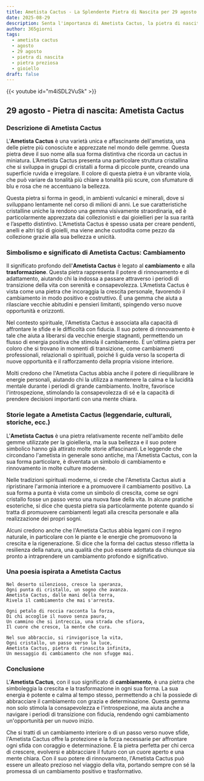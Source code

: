 ```yaml
---
title: Ametista Cactus - La Splendente Pietra di Nascita per 29 agosto
date: 2025-08-29
description: Senta l'importanza di Ametista Cactus, la pietra di nascita di 29 agosto che simboleggia Cambiamento. Lasci che la sua bellezza e il suo significato illuminino la sua giornata.
author: 365giorni
tags:
  - ametista cactus
  - agosto
  - 29 agosto
  - pietra di nascita
  - pietra preziosa
  - gioiello
draft: false
---
```


{{< youtube id="m4iSDL2VuSk" >}}

## 29 agosto - Pietra di nascita: Ametista Cactus

### Descrizione di Ametista Cactus

L'**Ametista Cactus** è una varietà unica e affascinante dell'ametista, una delle pietre più conosciute e apprezzate nel mondo delle gemme. Questa pietra deve il suo nome alla sua forma distintiva che ricorda un cactus in miniatura. L’Ametista Cactus presenta una particolare struttura cristallina che si sviluppa in gruppi di cristalli a forma di piccole punte, creando una superficie ruvida e irregolare. Il colore di questa pietra è un vibrante viola, che può variare da tonalità più chiare a tonalità più scure, con sfumature di blu e rosa che ne accentuano la bellezza.

Questa pietra si forma in geodi, in ambienti vulcanici e minerali, dove si sviluppano lentamente nel corso di milioni di anni. Le sue caratteristiche cristalline uniche la rendono una gemma visivamente straordinaria, ed è particolarmente apprezzata dai collezionisti e dai gioiellieri per la sua rarità e l’aspetto distintivo. L'Ametista Cactus è spesso usata per creare pendenti, anelli e altri tipi di gioielli, ma viene anche custodita come pezzo da collezione grazie alla sua bellezza e unicità.

### Simbolismo e significato di Ametista Cactus: Cambiamento

Il significato profondo dell'**Ametista Cactus** è legato al **cambiamento** e alla **trasformazione**. Questa pietra rappresenta il potere di rinnovamento e di adattamento, aiutando chi la indossa a passare attraverso i periodi di transizione della vita con serenità e consapevolezza. L’Ametista Cactus è vista come una pietra che incoraggia la crescita personale, favorendo il cambiamento in modo positivo e costruttivo. È una gemma che aiuta a rilasciare vecchie abitudini e pensieri limitanti, spingendo verso nuove opportunità e orizzonti.

Nel contesto spirituale, l'Ametista Cactus è associata alla capacità di affrontare le sfide e le difficoltà con fiducia. Il suo potere di rinnovamento è tale che aiuta a liberarsi da vecchie energie stagnanti, permettendo un flusso di energia positiva che stimola il cambiamento. È un'ottima pietra per coloro che si trovano in momenti di transizione, come cambiamenti professionali, relazionali o spirituali, poiché li guida verso la scoperta di nuove opportunità e il rafforzamento della propria visione interiore.

Molti credono che l'Ametista Cactus abbia anche il potere di riequilibrare le energie personali, aiutando chi la utilizza a mantenere la calma e la lucidità mentale durante i periodi di grande cambiamento. Inoltre, favorisce l'introspezione, stimolando la consapevolezza di sé e la capacità di prendere decisioni importanti con una mente chiara.

### Storie legate a Ametista Cactus (leggendarie, culturali, storiche, ecc.)

L'**Ametista Cactus** è una pietra relativamente recente nell'ambito delle gemme utilizzate per la gioielleria, ma la sua bellezza e il suo potere simbolico hanno già attirato molte storie affascinanti. Le leggende che circondano l'ametista in generale sono antiche, ma l'Ametista Cactus, con la sua forma particolare, è diventata un simbolo di cambiamento e rinnovamento in molte culture moderne.

Nelle tradizioni spirituali moderne, si crede che l'Ametista Cactus aiuti a ripristinare l'armonia interiore e a promuovere il cambiamento positivo. La sua forma a punta è vista come un simbolo di crescita, come se ogni cristallo fosse un passo verso una nuova fase della vita. In alcune pratiche esoteriche, si dice che questa pietra sia particolarmente potente quando si tratta di promuovere cambiamenti legati alla crescita personale e alla realizzazione dei propri sogni.

Alcuni credono anche che l'Ametista Cactus abbia legami con il regno naturale, in particolare con le piante e le energie che promuovono la crescita e la rigenerazione. Si dice che la forma del cactus stesso rifletta la resilienza della natura, una qualità che può essere adottata da chiunque sia pronto a intraprendere un cambiamento profondo e significativo.

### Una poesia ispirata a Ametista Cactus

```
Nel deserto silenzioso, cresce la speranza,  
Ogni punta di cristallo, un sogno che avanza.  
Ametista Cactus, dalle mani della terra,  
Rivela il cambiamento che mai s'arresta.

Ogni petalo di roccia racconta la forza,  
Di chi accoglie il nuovo senza paura,  
Un cammino che si intreccia, una strada che sfiora,  
Il cuore che cresce, la mente che cura.

Nel suo abbraccio, si rinvigorisce la vita,  
Ogni cristallo, un passo verso la luce,  
Ametista Cactus, pietra di rinascita infinita,  
Un messaggio di cambiamento che non sfugge mai.
```

### Conclusione

L'**Ametista Cactus**, con il suo significato di **cambiamento**, è una pietra che simboleggia la crescita e la trasformazione in ogni sua forma. La sua energia è potente e calma al tempo stesso, permettendo a chi la possiede di abbracciare il cambiamento con grazia e determinazione. Questa gemma non solo stimola la consapevolezza e l'introspezione, ma aiuta anche a navigare i periodi di transizione con fiducia, rendendo ogni cambiamento un'opportunità per un nuovo inizio.

Che si tratti di un cambiamento interiore o di un passo verso nuove sfide, l'Ametista Cactus offre la protezione e la forza necessarie per affrontare ogni sfida con coraggio e determinazione. È la pietra perfetta per chi cerca di crescere, evolversi e abbracciare il futuro con un cuore aperto e una mente chiara. Con il suo potere di rinnovamento, l'Ametista Cactus può essere un alleato prezioso nel viaggio della vita, portando sempre con sé la promessa di un cambiamento positivo e trasformativo.